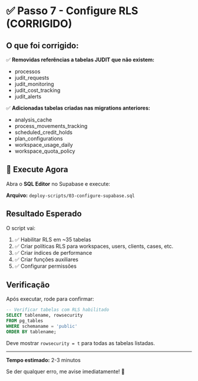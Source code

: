 # ✅ Passo 7 - Configure RLS (CORRIGIDO)

## O que foi corrigido:

✅ **Removidas referências a tabelas JUDIT que não existem:**
- processos
- judit_requests
- judit_monitoring
- judit_cost_tracking
- judit_alerts

✅ **Adicionadas tabelas criadas nas migrations anteriores:**
- analysis_cache
- process_movements_tracking
- scheduled_credit_holds
- plan_configurations
- workspace_usage_daily
- workspace_quota_policy

## 🚀 Execute Agora

Abra o **SQL Editor** no Supabase e execute:

**Arquivo:** `deploy-scripts/03-configure-supabase.sql`

## Resultado Esperado

O script vai:
1. ✅ Habilitar RLS em ~35 tabelas
2. ✅ Criar políticas RLS para workspaces, users, clients, cases, etc.
3. ✅ Criar índices de performance
4. ✅ Criar funções auxiliares
5. ✅ Configurar permissões

## Verificação

Após executar, rode para confirmar:

```sql
-- Verificar tabelas com RLS habilitado
SELECT tablename, rowsecurity
FROM pg_tables
WHERE schemaname = 'public'
ORDER BY tablename;
```

Deve mostrar `rowsecurity = t` para todas as tabelas listadas.

---

**Tempo estimado:** 2-3 minutos

Se der qualquer erro, me avise imediatamente! 🚨
